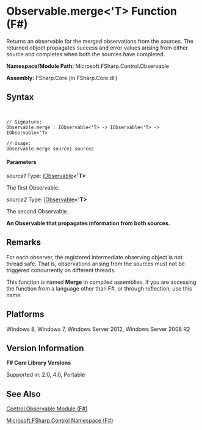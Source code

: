 # Observable.merge<'T> Function (F#)

Returns an observable for the merged observations from the sources. The returned object propagates success and error values arising from either source and completes when both the sources have completed.

**Namespace/Module Path:** Microsoft.FSharp.Control.Observable

**Assembly:** FSharp.Core (in FSharp.Core.dll)


## Syntax


```


// Signature:
Observable.merge : IObservable<'T> -> IObservable<'T> -> IObservable<'T>

// Usage:
Observable.merge source1 source2

```



#### Parameters
*source1*
Type: [IObservable](http://msdn.microsoft.com/en-us/library/04855e2b-42e4-4342-860a-b86566c4f2d9)**&lt;'T&gt;**


The first Observable.


*source2*
Type: [IObservable](http://msdn.microsoft.com/en-us/library/04855e2b-42e4-4342-860a-b86566c4f2d9)**&lt;'T&gt;**


The second Observable.



**An Observable that propagates information from both sources.**
## Remarks
For each observer, the registered intermediate observing object is not thread safe. That is, observations arising from the sources must not be triggered concurrently on different threads.

This function is named **Merge** in compiled assemblies. If you are accessing the function from a language other than F#, or through reflection, use this name.


## Platforms
Windows 8, Windows 7, Windows Server 2012, Windows Server 2008 R2


## Version Information
**F# Core Library Versions**

Supported in: 2.0, 4.0, Portable




## See Also
[Control.Observable Module &#40;F&#35;&#41;](Control.Observable+Module+%28FSharp%29.md)

[Microsoft.FSharp.Control Namespace &#40;F&#35;&#41;](Microsoft.FSharp.Control+Namespace+%28FSharp%29.md)

